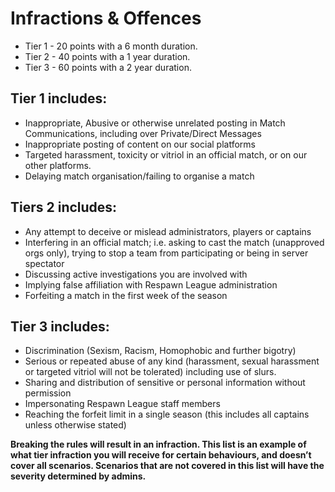 # Infractions & Offences
- Tier 1 - 20 points with a 6 month duration.
- Tier 2 - 40 points with a 1 year duration.
- Tier 3 - 60 points with a 2 year duration.

## Tier 1 includes:
- Inappropriate, Abusive or otherwise unrelated posting in Match Communications, including over Private/Direct Messages
- Inappropriate posting of content on our social platforms
- Targeted harassment, toxicity or vitriol in an official match, or on our other platforms.
- Delaying match organisation/failing to organise a match

## Tiers 2 includes:
- Any attempt to deceive or mislead administrators, players or captains
- Interfering in an official match; i.e. asking to cast the match (unapproved orgs only), trying to stop a team from participating or being in server spectator
- Discussing active investigations you are involved with
- Implying false affiliation with Respawn League administration
- Forfeiting a match in the first week of the season

## Tier 3 includes:
- Discrimination (Sexism, Racism, Homophobic and further bigotry)
- Serious or repeated abuse of any kind (harassment, sexual harassment or targeted vitriol will not be tolerated) including use of slurs.
- Sharing and distribution of sensitive or personal information without permission
- Impersonating Respawn League staff members
- Reaching the forfeit limit in a single season (this includes all captains unless otherwise stated)

**Breaking the rules will result in an infraction. This list is an example of what tier infraction you will receive for certain behaviours, and doesn’t cover all scenarios. Scenarios that are not covered in this list will have the severity determined by admins.**